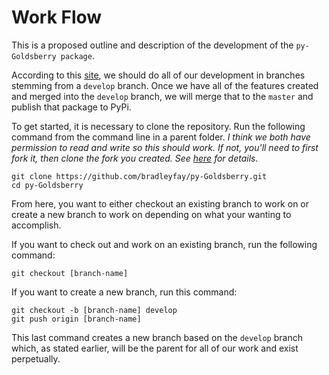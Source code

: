 Work Flow
===

This is a proposed outline and description of the development of the `py-Goldsberry package`.

According to this [site](http://nvie.com/posts/a-successful-git-branching-model/), we should do all of our development in branches stemming from a `develop` branch. Once we have all of the features created and merged into the `develop` branch, we will merge that to the `master` and publish that package to PyPi.

To get started, it is necessary to clone the repository. Run the following command from the command line in a parent folder. *I think we both have permission to read and write so this should work. If not, you'll need to first fork it, then clone the fork you created. See [here](https://www.acquia.com/blog/getting-started-collaborative-development-git) for details.*

    git clone https://github.com/bradleyfay/py-Goldsberry.git
    cd py-Goldsberry

From here, you want to either checkout an existing branch to work on or create a new branch to work on depending on what your wanting to accomplish.

If you want to check out and work on an existing branch, run the following command:

    git checkout [branch-name]

If you want to create a new branch, run this command:

    git checkout -b [branch-name] develop
    git push origin [branch-name]

This last command creates a new branch based on the `develop` branch which, as stated earlier, will be the parent for all of our work and exist perpetually.

